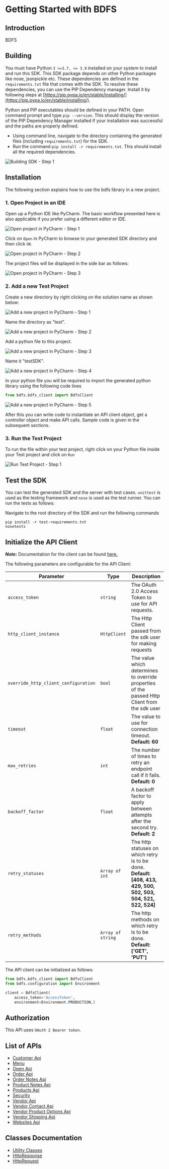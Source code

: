 
# Getting Started with BDFS

## Introduction

BDFS

## Building

You must have Python `3 >=3.7, <= 3.9` installed on your system to install and run this SDK. This SDK package depends on other Python packages like nose, jsonpickle etc. These dependencies are defined in the `requirements.txt` file that comes with the SDK. To resolve these dependencies, you can use the PIP Dependency manager. Install it by following steps at [https://pip.pypa.io/en/stable/installing/](https://pip.pypa.io/en/stable/installing/).

Python and PIP executables should be defined in your PATH. Open command prompt and type `pip --version`. This should display the version of the PIP Dependency Manager installed if your installation was successful and the paths are properly defined.

* Using command line, navigate to the directory containing the generated files (including `requirements.txt`) for the SDK.
* Run the command `pip install -r requirements.txt`. This should install all the required dependencies.

![Building SDK - Step 1](https://apidocs.io/illustration/python?workspaceFolder=Bdfs-Python&step=installDependencies)

## Installation

The following section explains how to use the bdfs library in a new project.

### 1. Open Project in an IDE

Open up a Python IDE like PyCharm. The basic workflow presented here is also applicable if you prefer using a different editor or IDE.

![Open project in PyCharm - Step 1](https://apidocs.io/illustration/python?workspaceFolder=Bdfs-Python&step=pyCharm)

Click on `Open` in PyCharm to browse to your generated SDK directory and then click `OK`.

![Open project in PyCharm - Step 2](https://apidocs.io/illustration/python?workspaceFolder=Bdfs-Python&step=openProject0)

The project files will be displayed in the side bar as follows:

![Open project in PyCharm - Step 3](https://apidocs.io/illustration/python?workspaceFolder=Bdfs-Python&projectName=bdfs&step=openProject1)

### 2. Add a new Test Project

Create a new directory by right clicking on the solution name as shown below:

![Add a new project in PyCharm - Step 1](https://apidocs.io/illustration/python?workspaceFolder=Bdfs-Python&projectName=bdfs&step=createDirectory)

Name the directory as "test".

![Add a new project in PyCharm - Step 2](https://apidocs.io/illustration/python?workspaceFolder=Bdfs-Python&step=nameDirectory)

Add a python file to this project.

![Add a new project in PyCharm - Step 3](https://apidocs.io/illustration/python?workspaceFolder=Bdfs-Python&projectName=bdfs&step=createFile)

Name it "testSDK".

![Add a new project in PyCharm - Step 4](https://apidocs.io/illustration/python?workspaceFolder=Bdfs-Python&projectName=bdfs&step=nameFile)

In your python file you will be required to import the generated python library using the following code lines

```python
from bdfs.bdfs_client import BdfsClient
```

![Add a new project in PyCharm - Step 5](https://apidocs.io/illustration/python?workspaceFolder=Bdfs-Python&projectName=bdfs&libraryName=bdfs.bdfs_client&className=BdfsClient&step=projectFiles)

After this you can write code to instantiate an API client object, get a controller object and  make API calls. Sample code is given in the subsequent sections.

### 3. Run the Test Project

To run the file within your test project, right click on your Python file inside your Test project and click on `Run`

![Run Test Project - Step 1](https://apidocs.io/illustration/python?workspaceFolder=Bdfs-Python&projectName=bdfs&libraryName=bdfs.bdfs_client&className=BdfsClient&step=runProject)

## Test the SDK

You can test the generated SDK and the server with test cases. `unittest` is used as the testing framework and `nose` is used as the test runner. You can run the tests as follows:

Navigate to the root directory of the SDK and run the following commands

```
pip install -r test-requirements.txt
nosetests
```

## Initialize the API Client

**_Note:_** Documentation for the client can be found [here.](/doc/client.md)

The following parameters are configurable for the API Client:

| Parameter | Type | Description |
|  --- | --- | --- |
| `access_token` | `string` | The OAuth 2.0 Access Token to use for API requests. |
| `http_client_instance` | `HttpClient` | The Http Client passed from the sdk user for making requests |
| `override_http_client_configuration` | `bool` | The value which determines to override properties of the passed Http Client from the sdk user |
| `timeout` | `float` | The value to use for connection timeout. <br> **Default: 60** |
| `max_retries` | `int` | The number of times to retry an endpoint call if it fails. <br> **Default: 0** |
| `backoff_factor` | `float` | A backoff factor to apply between attempts after the second try. <br> **Default: 2** |
| `retry_statuses` | `Array of int` | The http statuses on which retry is to be done. <br> **Default: [408, 413, 429, 500, 502, 503, 504, 521, 522, 524]** |
| `retry_methods` | `Array of string` | The http methods on which retry is to be done. <br> **Default: ['GET', 'PUT']** |

The API client can be initialized as follows:

```python
from bdfs.bdfs_client import BdfsClient
from bdfs.configuration import Environment

client = BdfsClient(
    access_token='AccessToken',
    environment=Environment.PRODUCTION,)
```

## Authorization

This API uses `OAuth 2 Bearer token`.

## List of APIs

* [Customer Api](/doc/controllers/customer-api.md)
* [Menu](/doc/controllers/menu.md)
* [Open Api](/doc/controllers/open-api.md)
* [Order Api](/doc/controllers/order-api.md)
* [Order Notes Api](/doc/controllers/order-notes-api.md)
* [Product Notes Api](/doc/controllers/product-notes-api.md)
* [Products Api](/doc/controllers/products-api.md)
* [Security](/doc/controllers/security.md)
* [Vendor Api](/doc/controllers/vendor-api.md)
* [Vendor Contact Api](/doc/controllers/vendor-contact-api.md)
* [Vendor Product Options Api](/doc/controllers/vendor-product-options-api.md)
* [Vendor Shipping Api](/doc/controllers/vendor-shipping-api.md)
* [Websites Api](/doc/controllers/websites-api.md)

## Classes Documentation

* [Utility Classes](/doc/utility-classes.md)
* [HttpResponse](/doc/http-response.md)
* [HttpRequest](/doc/http-request.md)

